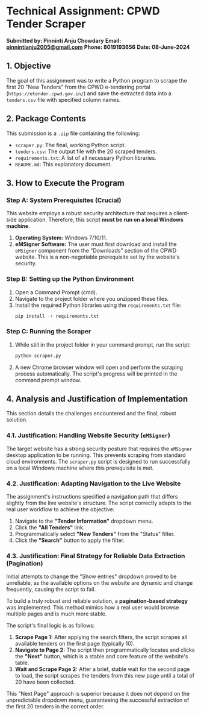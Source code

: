 # Technical Assignment: CPWD Tender Scraper

**Submitted by: Pinninti Anju Chowdary**
**Email: pinnintianju2005@gmail.com**
**Phone: 8019193656**
**Date: 08-June-2024**

## 1. Objective

The goal of this assignment was to write a Python program to scrape the first 20 "New Tenders" from the CPWD e-tendering portal (`https://etender.cpwd.gov.in/`) and save the extracted data into a `tenders.csv` file with specified column names.

## 2. Package Contents

This submission is a `.zip` file containing the following:
*   `scraper.py`: The final, working Python script.
*   `tenders.csv`: The output file with the 20 scraped tenders.
*   `requirements.txt`: A list of all necessary Python libraries.
*   `README.md`: This explanatory document.

## 3. How to Execute the Program

### Step A: System Prerequisites (Crucial)

This website employs a robust security architecture that requires a client-side application. Therefore, this script **must be run on a local Windows machine**.

1.  **Operating System:** Windows 7/10/11.
2.  **eMSigner Software:** The user must first download and install the `eMSigner` component from the "Downloads" section of the CPWD website. This is a non-negotiable prerequisite set by the website's security.

### Step B: Setting up the Python Environment

1.  Open a Command Prompt (cmd).
2.  Navigate to the project folder where you unzipped these files.
3.  Install the required Python libraries using the `requirements.txt` file:
    ```bash
    pip install -r requirements.txt
    ```

### Step C: Running the Scraper

1.  While still in the project folder in your command prompt, run the script:
    ```bash
    python scraper.py
    ```
2.  A new Chrome browser window will open and perform the scraping process automatically. The script's progress will be printed in the command prompt window.

## 4. Analysis and Justification of Implementation

This section details the challenges encountered and the final, robust solution.

### 4.1. Justification: Handling Website Security (`eMSigner`)

The target website has a strong security posture that requires the `eMSigner` desktop application to be running. This prevents scraping from standard cloud environments. The `scraper.py` script is designed to run successfully on a local Windows machine where this prerequisite is met.

### 4.2. Justification: Adapting Navigation to the Live Website

The assignment's instructions specified a navigation path that differs slightly from the live website's structure. The script correctly adapts to the real user workflow to achieve the objective:
1.  Navigate to the **"Tender Information"** dropdown menu.
2.  Click the **"All Tenders"** link.
3.  Programmatically select **"New Tenders"** from the "Status" filter.
4.  Click the **"Search"** button to apply the filter.

### 4.3. Justification: Final Strategy for Reliable Data Extraction (Pagination)

Initial attempts to change the "Show entries" dropdown proved to be unreliable, as the available options on the website are dynamic and change frequently, causing the script to fail.

To build a truly robust and reliable solution, a **pagination-based strategy** was implemented. This method mimics how a real user would browse multiple pages and is much more stable.

The script's final logic is as follows:
1.  **Scrape Page 1:** After applying the search filters, the script scrapes all available tenders on the first page (typically 10).
2.  **Navigate to Page 2:** The script then programmatically locates and clicks the **"Next"** button, which is a stable and core feature of the website's table.
3.  **Wait and Scrape Page 2:** After a brief, stable wait for the second page to load, the script scrapes the tenders from this new page until a total of 20 have been collected.

This "Next Page" approach is superior because it does not depend on the unpredictable dropdown menu, guaranteeing the successful extraction of the first 20 tenders in the correct order.
